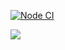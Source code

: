 [![Node CI](https://github.com/VitaliyDvil/frontend-project-lvl1/workflows/Node%20CI/badge.svg)](https://github.com/VitaliyDvil/frontend-project-lvl1/actions)

<a href="https://codeclimate.com/github/codeclimate/codeclimate/maintainability">
    <img src="https://api.codeclimate.com/v1/badges/a99a88d28ad37a79dbf6/maintainability"/>
</a>

<a href="https://asciinema.org/a/BU2oGzOzAFfsqsidjjA8rLJ5X"></a> <!-- asciinema parity-game -->

<a href="https://asciinema.org/a/WZsK1vrTTC4Y21c5w0q4NduBz"></a> <!-- asciinema calc-game -->

 <a hraf="https://asciinema.org/a/ZpT5P2CDi7L3L7EWscLVRGnGF"></a> <!-- asciinema gcd-game -->

 <a hraf="https://asciinema.org/a/SxKEnRf5DN3eSTk7t3oQXG0Pg"></a> <!-- asciinema progression-game -->



  